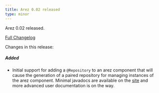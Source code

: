 ```yaml
---
title: Arez 0.02 released
type: minor
---
```


Arez 0.02 released. 

[Full Changelog](https://github.com/realityforge/arez/compare/v0.01...v0.02)   

Changes in this release:

##### Added
* Initial support for adding a `@Repository` to an arez component that will cause the generation of a paired
  repository for managing instances of the arez component. Minimal javadocs are available on the
  [site](http://realityforge.org/arez/api/org/realityforge/arez/annotations/Repository.html) and more advanced
  user documentation is on the way.



